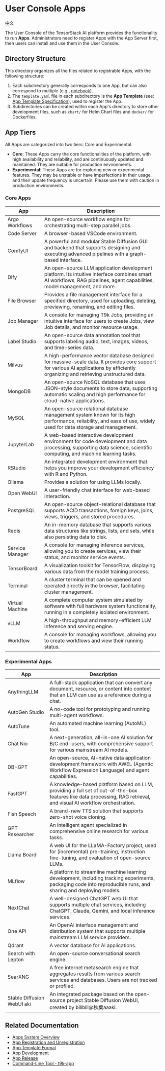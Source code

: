 # User Console Apps

[中文](./README_zh.md)

The User Console of the TensorStack AI platform provides the functionality to run **Apps**. Administrators need to register Apps with the App Server first, then users can install and use them in the User Console.

## Directory Structure

This directory organizes all the files related to registrable Apps, with the following structure:

1. Each subdirectory generally corresponds to one App, but can also correspond to multiple (e.g., [notebook](./notebook/)).
2. The `template.yaml` file in each subdirectory is the **App Template** (see: [App Template Specification](../docs/template.md)), used to register the App.
3. Subdirectories can be created within each App's directory to store other development files, such as `chart/` for Helm Chart files and `docker/` for Dockerfiles.

## App Tiers

All Apps are categorized into two tiers: Core and Experimental.

*   **Core**: These Apps carry the core functionalities of the platform, with high availability and reliability, and are continuously updated and maintained. They are suitable for production environments.
*   **Experimental**: These Apps are for exploring new or experimental features. They may be unstable or have imperfections in their usage, and their update frequency is uncertain. Please use them with caution in production environments.

### Core Apps

| App               | Description                                                                                                                                                           |
| ----------------- | --------------------------------------------------------------------------------------------------------------------------------------------------------------------- |
| Argo Workflows    | An open-source workflow engine for orchestrating multi-step parallel jobs.                                                                                            |
| Code Server       | A browser-based VSCode environment.                                                                                                                                   |
| ComfyUI           | A powerful and modular Stable Diffusion GUI and backend that supports designing and executing advanced pipelines with a graph-based interface.                        |
| Dify              | An open-source LLM application development platform. Its intuitive interface combines smart AI workflows, RAG pipelines, agent capabilities, model management, and more. |
| File Browser      | Provides a file management interface for a specified directory, used for uploading, deleting, previewing, renaming, and editing files.                                |
| Job Manager       | A console for managing T9k Jobs, providing an intuitive interface for users to create Jobs, view Job details, and monitor resource usage.                             |
| Label Studio      | An open-source data annotation tool that supports labeling audio, text, images, videos, and time-series data.                                                         |
| Milvus            | A high-performance vector database designed for massive-scale data. It provides core support for various AI applications by efficiently organizing and retrieving unstructured data. |
| MongoDB           | An open-source NoSQL database that uses JSON-style documents to store data, supporting automatic scaling and high performance for cloud-native applications.          |
| MySQL             | An open-source relational database management system known for its high performance, reliability, and ease of use, widely used for data storage and management.        |
| JupyterLab        | A web-based interactive development environment for code development and data processing, supporting data science, scientific computing, and machine learning tasks.    |
| RStudio           | An integrated development environment that helps you improve your development efficiency with R and Python.                                                           |
| Ollama            | Provides a solution for using LLMs locally.                                                                                                                           |
| Open WebUI        | A user-friendly chat interface for web-based interaction.                                                                                                             |
| PostgreSQL        | An open-source object-relational database that supports ACID transactions, foreign keys, joins, views, triggers, and stored procedures.                               |
| Redis             | An in-memory database that supports various data structures like strings, lists, and sets, while also persisting data to disk.                                         |
| Service Manager   | A console for managing inference services, allowing you to create services, view their status, and monitor service events.                                            |
| TensorBoard       | A visualization toolkit for TensorFlow, displaying various data from the model training process.                                                                      |
| Terminal          | A cluster terminal that can be opened and operated directly in the browser, facilitating cluster management.                                                          |
| Virtual Machine   | A complete computer system simulated by software with full hardware system functionality, running in a completely isolated environment.                               |
| vLLM              | A high-throughput and memory-efficient LLM inference and serving engine.                                                                                              |
| Workflow          | A console for managing workflows, allowing you to create workflows and view their running status.                                                                     |

### Experimental Apps

| App                        | Description                                                                                                                                                                   |
| -------------------------- | ----------------------------------------------------------------------------------------------------------------------------------------------------------------------------- |
| AnythingLLM                | A full-stack application that can convert any document, resource, or content into context that an LLM can use as a reference during a chat.                                      |
| AutoGen Studio             | A no-code tool for prototyping and running multi-agent workflows.                                                                                                             |
| AutoTune                   | An automated machine learning (AutoML) tool.                                                                                                                                  |
| Chat Nio                   | A next-generation, all-in-one AI solution for B/C end-users, with comprehensive support for various mainstream AI models.                                                      |
| DB-GPT                     | An open-source, AI-native data application development framework with AWEL (Agentic Workflow Expression Language) and agent capabilities.                                       |
| FastGPT                    | A knowledge-based platform based on LLM, providing a full set of out-of-the-box features like data processing, RAG retrieval, and visual AI workflow orchestration.             |
| Fish Speech                | A brand-new TTS solution that supports zero-shot voice cloning.                                                                                                               |
| GPT Researcher             | An intelligent agent specialized in comprehensive online research for various tasks.                                                                                          |
| Llama Board                | A web UI for the LLaMA-Factory project, used for (incremental) pre-training, instruction fine-tuning, and evaluation of open-source LLMs.                                      |
| MLflow                     | A platform to streamline machine learning development, including tracking experiments, packaging code into reproducible runs, and sharing and deploying models.                 |
| NextChat                   | A well-designed ChatGPT web UI that supports multiple chat services, including ChatGPT, Claude, Gemini, and local inference services.                                          |
| One API                    | An OpenAI interface management and distribution system that supports multiple mainstream LLM service providers.                                                                 |
| Qdrant                     | A vector database for AI applications.                                                                                                                                        |
| Search with Lepton         | An open-source conversational search engine.                                                                                                                                  |
| SearXNG                    | A free internet metasearch engine that aggregates results from various search services and databases. Users are not tracked or profiled.                                        |
| Stable Diffusion WebUI aki | An integrated package based on the open-source project Stable Diffusion WebUI, created by bilibili@秋葉aaaki.                                                                 |

## Related Documentation

*   [Apps System Overview](../docs/overview.md)
*   [App Registration and Unregistration](../docs/register.md)
*   [App Template Format](../docs/template.md)
*   [App Development](../docs/dev.md)
*   [App Release](../docs/release.md)
*   [Command-Line Tool - t9k-app](../docs/appendix.md)